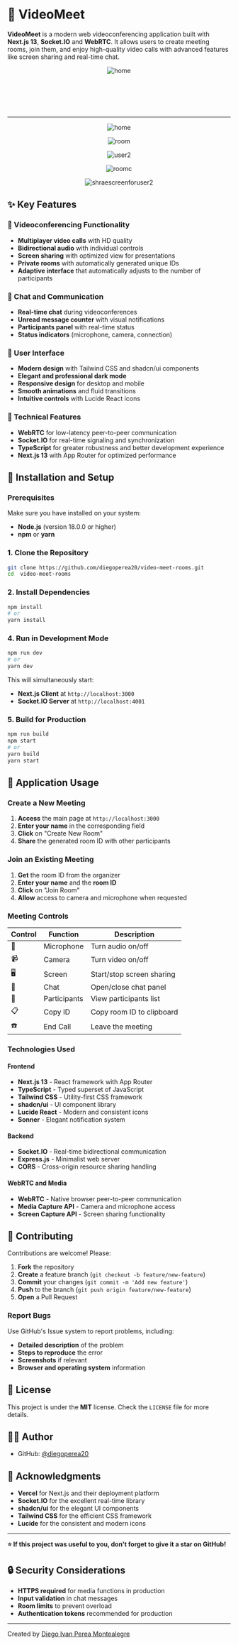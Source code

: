 # 🎥 VideoMeet


**VideoMeet** is a modern web videoconferencing application built with **Next.js 13**, **Socket.IO** and **WebRTC**. It allows users to create meeting rooms, join them, and enjoy high-quality video calls with advanced features like screen sharing and real-time chat.


<p align="center">
  <img src="README-images/home.png" alt="home">
</p>

<br>
<br>
<br>
<br>

-----

<p align="center">
  <img src="README-images/home.png" alt="home">
</p>

<p align="center">
  <img src="README-images/room.png" alt="room">
</p>

<p align="center">
  <img src="README-images/user2.png" alt="user2">
</p>


<p align="center">
  <img src="README-images/roomc.png" alt="roomc">
</p>

<p align="center">
  <img src="README-images/sharescreenforuser2.png" alt="shraescreenforuser2">
</p>



## ✨ Key Features

### 🎯 Videoconferencing Functionality

- **Multiplayer video calls** with HD quality
- **Bidirectional audio** with individual controls
- **Screen sharing** with optimized view for presentations
- **Private rooms** with automatically generated unique IDs
- **Adaptive interface** that automatically adjusts to the number of participants

### 💬 Chat and Communication

- **Real-time chat** during videoconferences
- **Unread message counter** with visual notifications
- **Participants panel** with real-time status
- **Status indicators** (microphone, camera, connection)

### 🎨 User Interface

- **Modern design** with Tailwind CSS and shadcn/ui components
- **Elegant and professional dark mode**
- **Responsive design** for desktop and mobile
- **Smooth animations** and fluid transitions
- **Intuitive controls** with Lucide React icons

### 🔧 Technical Features

- **WebRTC** for low-latency peer-to-peer communication
- **Socket.IO** for real-time signaling and synchronization
- **TypeScript** for greater robustness and better development experience
- **Next.js 13** with App Router for optimized performance

## 🚀 Installation and Setup

### Prerequisites

Make sure you have installed on your system:

- **Node.js** (version 18.0.0 or higher)
- **npm** or **yarn**

### 1. Clone the Repository

```bash
git clone https://github.com/diegoperea20/video-meet-rooms.git
cd  video-meet-rooms
```

### 2. Install Dependencies

```bash
npm install
# or
yarn install
```

### 4. Run in Development Mode

```bash
npm run dev
# or
yarn dev
```

This will simultaneously start:

- **Next.js Client** at `http://localhost:3000`
- **Socket.IO Server** at `http://localhost:4001`

### 5. Build for Production

```bash
npm run build
npm start
# or
yarn build
yarn start
```

## 📖 Application Usage

### Create a New Meeting

1. **Access** the main page at `http://localhost:3000`
2. **Enter your name** in the corresponding field
3. **Click** on "Create New Room"
4. **Share** the generated room ID with other participants

### Join an Existing Meeting

1. **Get** the room ID from the organizer
2. **Enter your name** and the **room ID**
3. **Click** on "Join Room"
4. **Allow** access to camera and microphone when requested

### Meeting Controls

| Control | Function     | Description               |
| ------- | ------------ | ------------------------- |
| 🎤      | Microphone   | Turn audio on/off         |
| 📹      | Camera       | Turn video on/off         |
| 🖥️      | Screen       | Start/stop screen sharing |
| 💬      | Chat         | Open/close chat panel     |
| 👥      | Participants | View participants list    |
| 📋      | Copy ID      | Copy room ID to clipboard |
| ☎️      | End Call     | Leave the meeting         |

### Technologies Used

#### Frontend

- **Next.js 13** - React framework with App Router
- **TypeScript** - Typed superset of JavaScript
- **Tailwind CSS** - Utility-first CSS framework
- **shadcn/ui** - UI component library
- **Lucide React** - Modern and consistent icons
- **Sonner** - Elegant notification system

#### Backend

- **Socket.IO** - Real-time bidirectional communication
- **Express.js** - Minimalist web server
- **CORS** - Cross-origin resource sharing handling

#### WebRTC and Media

- **WebRTC** - Native browser peer-to-peer communication
- **Media Capture API** - Camera and microphone access
- **Screen Capture API** - Screen sharing functionality

## 🤝 Contributing

Contributions are welcome! Please:

1. **Fork** the repository
2. **Create** a feature branch (`git checkout -b feature/new-feature`)
3. **Commit** your changes (`git commit -m 'Add new feature'`)
4. **Push** to the branch (`git push origin feature/new-feature`)
5. **Open** a Pull Request

### Report Bugs

Use GitHub's Issue system to report problems, including:

- **Detailed description** of the problem
- **Steps to reproduce** the error
- **Screenshots** if relevant
- **Browser and operating system** information

## 📄 License

This project is under the **MIT** license. Check the `LICENSE` file for more details.

## 👨‍💻 Author

- GitHub: [@diegoperea20](https://github.com/diegoperea20)


## 🙏 Acknowledgments

- **Vercel** for Next.js and their deployment platform
- **Socket.IO** for the excellent real-time library
- **shadcn/ui** for the elegant UI components
- **Tailwind CSS** for the efficient CSS framework
- **Lucide** for the consistent and modern icons

---

**⭐ If this project was useful to you, don't forget to give it a star on GitHub!**


## 🔒 Security Considerations

- **HTTPS required** for media functions in production
- **Input validation** in chat messages
- **Room limits** to prevent overload
- **Authentication tokens** recommended for production


----

Created by [Diego Ivan Perea Montealegre](https://github.com/diegoperea20)